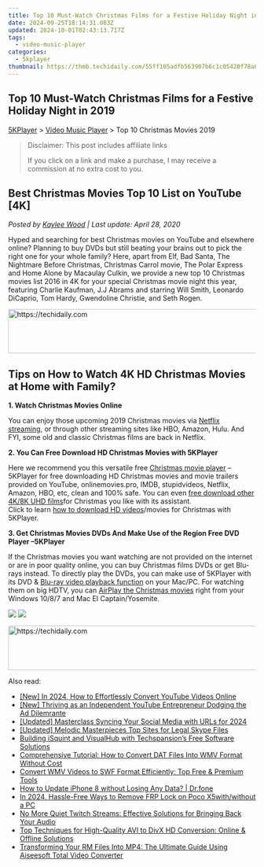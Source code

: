 ```yaml
---
title: Top 10 Must-Watch Christmas Films for a Festive Holiday Night in 2019
date: 2024-09-25T18:14:31.083Z
updated: 2024-10-01T02:43:13.717Z
tags:
  - video-music-player
categories:
  - 5kplayer
thumbnail: https://thmb.techidaily.com/55ff105adfb563907b6c1c05420f78a6c5ab084d04ebfcc926d77ca01d474b27.jpg
---
```


## Top 10 Must-Watch Christmas Films for a Festive Holiday Night in 2019

[5KPlayer](https://tools.techidaily.com/5kplayer/products/) \> [Video Music Player](https://tools.techidaily.com/5kplayer/video-music-player/) \> Top 10 Christmas Movies 2019

>  Disclaimer: This post includes affiliate links
>
>  If you click on a link and make a purchase, I may receive a commission at no extra cost to you.
>

## Best Christmas Movies Top 10 List on YouTube \[4K\]

 _Posted by [Kaylee Wood](https://www.quora.com/profile/Amanda-Hu-21) | Last update: April 28, 2020_

Hyped and searching for best Christmas movies on YouTube and elsewhere online? Planning to buy DVDs but still beating your brains out to pick the right one for your whole family? Here, apart from Elf, Bad Santa, The Nightmare Before Christmas, Christmas Carrol movie, The Polar Express and Home Alone by Macaulay Culkin, we provide a new top 10 Christmas movies list 2016 in 4K for your special Christmas movie night this year, featuring Charlie Kaufman, J.J Abrams and starring Will Smith, Leonardo DiCaprio, Tom Hardy, Gwendoline Christie, and Seth Rogen.

<!-- affiliate ads begin -->
<a href="https://aligracehair.sjv.io/c/5597632/2087239/19272" target="_top" id="2087239">
  <img src="//a.impactradius-go.com/display-ad/19272-2087239" border="0" alt="https://techidaily.com" width="728" height="90"/>
</a>
<img height="0" width="0" src="https://aligracehair.sjv.io/i/5597632/2087239/19272" style="position:absolute;visibility:hidden;" border="0" />
<!-- affiliate ads end -->

## Tips on How to Watch 4K HD Christmas Movies at Home with Family?

**1\. Watch Christmas Movies Online**

You can enjoy those upcoming 2019 Christmas movies via [Netflix streaming](https://tools.techidaily.com/5kplayer/airplay/), or through other streaming sites like HBO, Amazon, Hulu. And FYI, some old and classic Christmas films are back in Netflix.

**2\. You Can Free Download HD Christmas Movies with 5KPlayer**

Here we recommend you this versatile free [Christmas movie player](https://tools.techidaily.com/5kplayer/video-music-player/) – 5KPlayer for free downloading HD Christmas movies and movie trailers provided on YouTube, onlinemovies.pro, IMDB, stupidvideos, Netflix, Amazon, HBO, etc, clean and 100% safe. You can even [free download other 4K/8K UHD films](https://tools.techidaily.com/5kplayer/video-music-player/)for Christmas you like with its assistant.  
Click to learn [how to download HD videos](https://tools.techidaily.com/5kplayer/youtube-download/)/movies for Christmas with 5KPlayer.

**3\. Get Christmas Movies DVDs And Make Use of the Region Free DVD Player –5KPlayer** 

If the Christmas movies you want watching are not provided on the internet or are in poor quality online, you can buy Christmas films DVDs or get Blu-rays instead. To directly play the DVDs, you can make use of 5KPlayer with its DVD & [Blu-ray video playback function](https://tools.techidaily.com/5kplayer/video-music-player/) on your Mac/PC. For watching them on big HDTV, you can [AirPlay the Christmas movies](https://tools.techidaily.com/5kplayer/airplay/) right from your Windows 10/8/7 and Mac EI Captain/Yosemite. 

[![](https://www.5kplayer.com/video-music-player/../button/freedownbackwin.png)](https://tools.techidaily.com/5kplayer/products/) [![](https://www.5kplayer.com/video-music-player/../button/freedownbackmac.png)](https://tools.techidaily.com/5kplayer/products/)

<!-- affiliate ads begin -->
<a href="https://appsumo.8odi.net/c/5597632/2105869/7443" target="_top" id="2105869">
  <img src="//a.impactradius-go.com/display-ad/7443-2105869" border="0" alt="https://techidaily.com" width="728" height="90"/>
</a>
<img height="0" width="0" src="https://appsumo.8odi.net/i/5597632/2105869/7443" style="position:absolute;visibility:hidden;" border="0" />
<!-- affiliate ads end -->

<ins class="adsbygoogle"
     style="display:block"
     data-ad-format="autorelaxed"
     data-ad-client="ca-pub-7571918770474297"
     data-ad-slot="1223367746"></ins>

<ins class="adsbygoogle"
     style="display:block"
     data-ad-client="ca-pub-7571918770474297"
     data-ad-slot="8358498916"
     data-ad-format="auto"
     data-full-width-responsive="true"></ins>

<span class="atpl-alsoreadstyle">Also read:</span>
<div><ul>
<li><a href="https://eaxpv-info.techidaily.com/new-in-2024-how-to-effortlessly-convert-youtube-videos-online/"><u>[New] In 2024, How to Effortlessly Convert YouTube Videos Online</u></a></li>
<li><a href="https://youtube-data.techidaily.com/hriving-as-an-independent-youtube-entrepreneur-dodging-the-ad-dilemrante/"><u>[New] Thriving as an Independent YouTube Entrepreneur Dodging the Ad Dilemrante</u></a></li>
<li><a href="https://instagram-video-files.techidaily.com/updated-masterclass-syncing-your-social-media-with-urls-for-2024/"><u>[Updated] Masterclass Syncing Your Social Media with URLs for 2024</u></a></li>
<li><a href="https://extra-guidance.techidaily.com/updated-melodic-masterpieces-top-sites-for-legal-skype-files/"><u>[Updated] Melodic Masterpieces Top Sites for Legal Skype Files</u></a></li>
<li><a href="https://media-tips.techidaily.com/building-isquint-and-visualhub-with-techspansions-free-software-solutions/"><u>Building iSquint and VisualHub with Techspansion’s Free Software Solutions</u></a></li>
<li><a href="https://media-tips.techidaily.com/comprehensive-tutorial-how-to-convert-dat-files-into-wmv-format-without-cost/"><u>Comprehensive Tutorial: How to Convert DAT Files Into WMV Format Without Cost</u></a></li>
<li><a href="https://media-tips.techidaily.com/convert-wmv-videos-to-swf-format-efficiently-top-free-and-premium-tools/"><u>Convert WMV Videos to SWF Format Efficiently: Top Free & Premium Tools</u></a></li>
<li><a href="https://review-topics.techidaily.com/how-to-update-iphone-8-without-losing-any-data-drfone-by-drfone-ios-system-repair-ios-system-repair/"><u>How to Update iPhone 8 without Losing Any Data? | Dr.fone</u></a></li>
<li><a href="https://bypass-frp.techidaily.com/in-2024-hassle-free-ways-to-remove-frp-lock-on-poco-x5withwithout-a-pc-by-drfone-android/"><u>In 2024, Hassle-Free Ways to Remove FRP Lock on Poco X5with/without a PC</u></a></li>
<li><a href="https://win-solutions.techidaily.com/no-more-quiet-twitch-streams-effective-solutions-for-bringing-back-your-audio/"><u>No More Quiet Twitch Streams: Effective Solutions for Bringing Back Your Audio</u></a></li>
<li><a href="https://media-tips.techidaily.com/top-techniques-for-high-quality-avi-to-divx-hd-conversion-online-and-offline-solutions/"><u>Top Techniques for High-Quality AVI to DivX HD Conversion: Online & Offline Solutions</u></a></li>
<li><a href="https://media-tips.techidaily.com/transforming-your-rm-files-into-mp4-the-ultimate-guide-using-aiseesoft-total-video-converter/"><u>Transforming Your RM Files Into MP4: The Ultimate Guide Using Aiseesoft Total Video Converter</u></a></li>
</ul></div>

